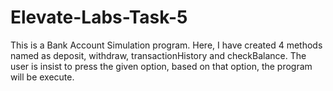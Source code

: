 # Elevate-Labs-Task-5
This is a Bank Account Simulation program. Here, I have created 4 methods named as deposit, withdraw, transactionHistory and checkBalance. The user is insist to press the given option, based on that option, the program will be execute.
